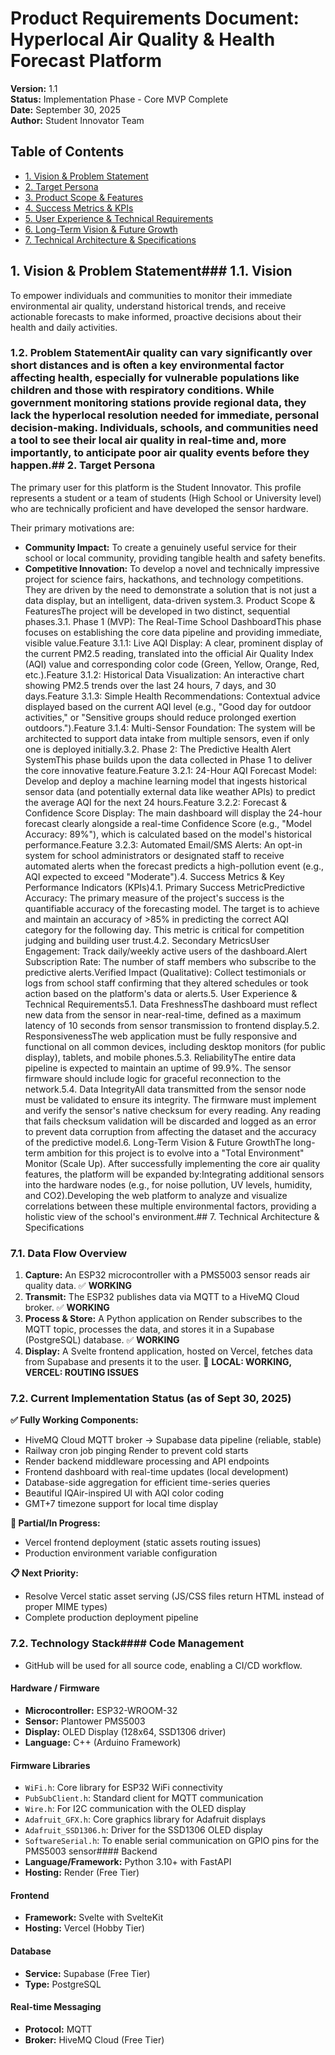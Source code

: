 # Product Requirements Document: Hyperlocal Air Quality & Health Forecast Platform

**Version:** 1.1  
**Status:** Implementation Phase - Core MVP Complete  
**Date:** September 30, 2025  
**Author:** Student Innovator Team

## Table of Contents
- [1. Vision & Problem Statement](#1-vision--problem-statement)
- [2. Target Persona](#2-target-persona)
- [3. Product Scope & Features](#3-product-scope--features)
- [4. Success Metrics & KPIs](#4-success-metrics--kpis)
- [5. User Experience & Technical Requirements](#5-user-experience--technical-requirements)
- [6. Long-Term Vision & Future Growth](#6-long-term-vision--future-growth)
- [7. Technical Architecture & Specifications](#7-technical-architecture--specifications)

## 1. Vision & Problem Statement### 1.1. Vision

To empower individuals and communities to monitor their immediate environmental air quality, understand historical trends, and receive actionable forecasts to make informed, proactive decisions about their health and daily activities.

### 1.2. Problem StatementAir quality can vary significantly over short distances and is often a key environmental factor affecting health, especially for vulnerable populations like children and those with respiratory conditions. While government monitoring stations provide regional data, they lack the hyperlocal resolution needed for immediate, personal decision-making. Individuals, schools, and communities need a tool to see their local air quality in real-time and, more importantly, to anticipate poor air quality events before they happen.## 2. Target Persona

The primary user for this platform is the Student Innovator. This profile represents a student or a team of students (High School or University level) who are technically proficient and have developed the sensor hardware.

Their primary motivations are:

* **Community Impact:** To create a genuinely useful service for their school or local community, providing tangible health and safety benefits.
* **Competitive Innovation:** To develop a novel and technically impressive project for science fairs, hackathons, and technology competitions. They are driven by the need to demonstrate a solution that is not just a data display, but an intelligent, data-driven system.3. Product Scope & FeaturesThe project will be developed in two distinct, sequential phases.3.1. Phase 1 (MVP): The Real-Time School DashboardThis phase focuses on establishing the core data pipeline and providing immediate, visible value.Feature 3.1.1: Live AQI Display: A clear, prominent display of the current PM2.5 reading, translated into the official Air Quality Index (AQI) value and corresponding color code (Green, Yellow, Orange, Red, etc.).Feature 3.1.2: Historical Data Visualization: An interactive chart showing PM2.5 trends over the last 24 hours, 7 days, and 30 days.Feature 3.1.3: Simple Health Recommendations: Contextual advice displayed based on the current AQI level (e.g., "Good day for outdoor activities," or "Sensitive groups should reduce prolonged exertion outdoors.").Feature 3.1.4: Multi-Sensor Foundation: The system will be architected to support data intake from multiple sensors, even if only one is deployed initially.3.2. Phase 2: The Predictive Health Alert SystemThis phase builds upon the data collected in Phase 1 to deliver the core innovative feature.Feature 3.2.1: 24-Hour AQI Forecast Model: Develop and deploy a machine learning model that ingests historical sensor data (and potentially external data like weather APIs) to predict the average AQI for the next 24 hours.Feature 3.2.2: Forecast & Confidence Score Display: The main dashboard will display the 24-hour forecast clearly alongside a real-time Confidence Score (e.g., "Model Accuracy: 89%"), which is calculated based on the model's historical performance.Feature 3.2.3: Automated Email/SMS Alerts: An opt-in system for school administrators or designated staff to receive automated alerts when the forecast predicts a high-pollution event (e.g., AQI expected to exceed "Moderate").4. Success Metrics & Key Performance Indicators (KPIs)4.1. Primary Success MetricPredictive Accuracy: The primary measure of the project's success is the quantifiable accuracy of the forecasting model. The target is to achieve and maintain an accuracy of >85% in predicting the correct AQI category for the following day. This metric is critical for competition judging and building user trust.4.2. Secondary MetricsUser Engagement: Track daily/weekly active users of the dashboard.Alert Subscription Rate: The number of staff members who subscribe to the predictive alerts.Verified Impact (Qualitative): Collect testimonials or logs from school staff confirming that they altered schedules or took action based on the platform's data or alerts.5. User Experience & Technical Requirements5.1. Data FreshnessThe dashboard must reflect new data from the sensor in near-real-time, defined as a maximum latency of 10 seconds from sensor transmission to frontend display.5.2. ResponsivenessThe web application must be fully responsive and functional on all common devices, including desktop monitors (for public display), tablets, and mobile phones.5.3. ReliabilityThe entire data pipeline is expected to maintain an uptime of 99.9%. The sensor firmware should include logic for graceful reconnection to the network.5.4. Data IntegrityAll data transmitted from the sensor node must be validated to ensure its integrity. The firmware must implement and verify the sensor's native checksum for every reading. Any reading that fails checksum validation will be discarded and logged as an error to prevent data corruption from affecting the dataset and the accuracy of the predictive model.6. Long-Term Vision & Future GrowthThe long-term ambition for this project is to evolve into a "Total Environment" Monitor (Scale Up). After successfully implementing the core air quality features, the platform will be expanded by:Integrating additional sensors into the hardware nodes (e.g., for noise pollution, UV levels, humidity, and CO2).Developing the web platform to analyze and visualize correlations between these multiple environmental factors, providing a holistic view of the school's environment.## 7. Technical Architecture & Specifications

### 7.1. Data Flow Overview

1. **Capture:** An ESP32 microcontroller with a PMS5003 sensor reads air quality data. ✅ **WORKING**
2. **Transmit:** The ESP32 publishes data via MQTT to a HiveMQ Cloud broker. ✅ **WORKING**
3. **Process & Store:** A Python application on Render subscribes to the MQTT topic, processes the data, and stores it in a Supabase (PostgreSQL) database. ✅ **WORKING**
4. **Display:** A Svelte frontend application, hosted on Vercel, fetches data from Supabase and presents it to the user. 🔄 **LOCAL: WORKING, VERCEL: ROUTING ISSUES**

### 7.2. Current Implementation Status (as of Sept 30, 2025)

**✅ Fully Working Components:**
- HiveMQ Cloud MQTT broker → Supabase data pipeline (reliable, stable)
- Railway cron job pinging Render to prevent cold starts
- Render backend middleware processing and API endpoints
- Frontend dashboard with real-time updates (local development)
- Database-side aggregation for efficient time-series queries
- Beautiful IQAir-inspired UI with AQI color coding
- GMT+7 timezone support for local time display

**🔄 Partial/In Progress:**
- Vercel frontend deployment (static assets routing issues)
- Production environment variable configuration

**📋 Next Priority:**
- Resolve Vercel static asset serving (JS/CSS files return HTML instead of proper MIME types)
- Complete production deployment pipeline

### 7.2. Technology Stack#### Code Management
* GitHub will be used for all source code, enabling a CI/CD workflow.

#### Hardware / Firmware
* **Microcontroller:** ESP32-WROOM-32
* **Sensor:** Plantower PMS5003
* **Display:** OLED Display (128x64, SSD1306 driver)
* **Language:** C++ (Arduino Framework)

#### Firmware Libraries
* `WiFi.h`: Core library for ESP32 WiFi connectivity
* `PubSubClient.h`: Standard client for MQTT communication
* `Wire.h`: For I2C communication with the OLED display
* `Adafruit_GFX.h`: Core graphics library for Adafruit displays
* `Adafruit_SSD1306.h`: Driver for the SSD1306 OLED display
* `SoftwareSerial.h`: To enable serial communication on GPIO pins for the PMS5003 sensor#### Backend
* **Language/Framework:** Python 3.10+ with FastAPI
* **Hosting:** Render (Free Tier)

#### Frontend
* **Framework:** Svelte with SvelteKit
* **Hosting:** Vercel (Hobby Tier)

#### Database
* **Service:** Supabase (Free Tier)
* **Type:** PostgreSQL

#### Real-time Messaging
* **Protocol:** MQTT
* **Broker:** HiveMQ Cloud (Free Tier)